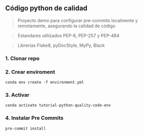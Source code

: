 ## Código python de calidad
> Proyecto demo para configurar pre-commits localmente y remotamente, asegurando la calidad de código

> Estandares utilizados PEP-8, PEP-257 y PEP-484

> Librerias Flake8, pyDocStyle, MyPy, Black
### 1. Clonar repo
### 2. Crear enviroment 
```
conda env create -f environment.yml
```
### 3. Activar
```
conda activate tutorial-python-quality-code-env
```
### 4. Instalar Pre Commits
```
pre-commit install
```